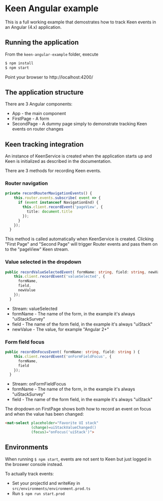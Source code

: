 # Keen Angular example

This is a full working example that demostrates how to track Keen events in an Angular (4.x) application.

## Running the application

From the ```keen-angular-example``` folder, execute

```sh
$ npm install
$ npm start
```

Point your browser to http://localhost:4200/

## The application structure

There are 3 Angular components:
* App - the main component
* FirstPage - A form
* SecondPage - A dummy page simply to demonstrate tracking Keen events on router changes

## Keen tracking integration

An instance of KeenService is created when the application starts up and Keen is initialized as described in the documentation.

There are 3 methods for recording Keen events.

### Router navigation

```TypeScript
private recordRouterMavigationEvents() {
    this.router.events.subscribe( event => {
      if (event instanceof NavigationEnd) {
        this.client.recordEvent('pageView', {
          title: document.title
        });
      }
    });
  }
```

This method is called automatically when KeenService is created. Clicking "First Page" and "Second Page" will trigger Router events and pass them on to the "pageView" Keen stream.

### Value selected in the dropdown

```TypeScript
public recordValueSelectedEvent( formName: string, field: string, newValue: string ) {
    this.client.recordEvent('valueSelected', {
      formName,
      field,
      newValue
    });
  }
```

* Stream: valueSelected
* formName - The name of the form, in the example it's always "uiStackSurvey"
* field - The name of the form field, in the example it's always "uiStack"
* newValue - The value, for example "Angular 2+"

### Form field focus

```TypeScript
public recordOnFocusEvent( formName: string, field: string ) {
    this.client.recordEvent('onFormFieldFocus', {
      formName,
      field
    });
  }
```

* Stream: onFormFieldFocus
* formName - The name of the form, in the example it's always "uiStackSurvey"
* field - The name of the form field, in the example it's always "uiStack"

The dropdown on FirstPage shows both how to record an event on focus and when the value has been changed:

```HTML
<mat-select placeholder="Favorite UI stack" 
            (change)=uiStackValueChanged() 
            (focus)="onFocus('uiStack')">
```

## Environments

When running ```$ npm start```, events are not sent to Keen but just logged in the broswer console instead.

To actually track events:

* Set your projectId and writeKey in ```src/environments/environment.prod.ts```
* Run ```$ npm run start.prod```

